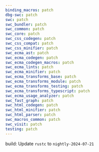 ```yaml
---
binding_macros: patch
dbg-swc: patch
swc: patch
swc_bundler: patch
swc_common: patch
swc_core: patch
swc_css_codegen: patch
swc_css_compat: patch
swc_css_minifier: patch
swc_ecma_ast: patch
swc_ecma_codegen: patch
swc_ecma_codegen_macros: patch
swc_ecma_lints: patch
swc_ecma_minifier: patch
swc_ecma_transforms_base: patch
swc_ecma_transforms_module: patch
swc_ecma_transforms_testing: patch
swc_ecma_transforms_typescript: patch
swc_ecma_usage_analyzer: patch
swc_fast_graph: patch
swc_html_codegen: patch
swc_html_minifier: patch
swc_html_parser: patch
swc_macros_common: patch
swc_visit: patch
testing: patch
---
```


build: Update `rustc` to `nightly-2024-07-21`
